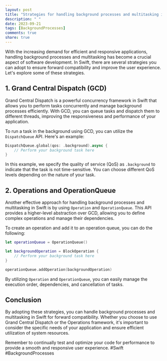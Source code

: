 ```yaml
---
layout: post
title: "Strategies for handling background processes and multitasking in Swift for forward compatibility"
description: " "
date: 2023-09-21
tags: [BackgroundProcesses]
comments: true
share: true
---
```


With the increasing demand for efficient and responsive applications, handling background processes and multitasking has become a crucial aspect of software development. In Swift, there are several strategies you can adopt to ensure forward compatibility and improve the user experience. Let's explore some of these strategies.

## 1. Grand Central Dispatch (GCD)

Grand Central Dispatch is a powerful concurrency framework in Swift that allows you to perform tasks concurrently and manage background processes efficiently. With GCD, you can queue tasks and dispatch them to different threads, improving the responsiveness and performance of your application.

To run a task in the background using GCD, you can utilize the `DispatchQueue` API. Here's an example:

```swift
DispatchQueue.global(qos: .background).async {
    // Perform your background task here
}
```

In this example, we specify the quality of service (QoS) as `.background` to indicate that the task is not time-sensitive. You can choose different QoS levels depending on the nature of your task.

## 2. Operations and OperationQueue

Another effective approach for handling background processes and multitasking in Swift is by using `Operation` and `OperationQueue`. This API provides a higher-level abstraction over GCD, allowing you to define complex operations and manage their dependencies.

To create an operation and add it to an operation queue, you can do the following:

```swift
let operationQueue = OperationQueue()

let backgroundOperation = BlockOperation {
    // Perform your background task here
}

operationQueue.addOperation(backgroundOperation)
```

By utilizing `Operation` and `OperationQueue`, you can easily manage the execution order, dependencies, and cancellation of tasks.

## Conclusion
By adopting these strategies, you can handle background processes and multitasking in Swift for forward compatibility. Whether you choose to use Grand Central Dispatch or the Operations framework, it's important to consider the specific needs of your application and ensure efficient utilization of system resources.

Remember to continually test and optimize your code for performance to provide a smooth and responsive user experience. #Swift #BackgroundProcesses